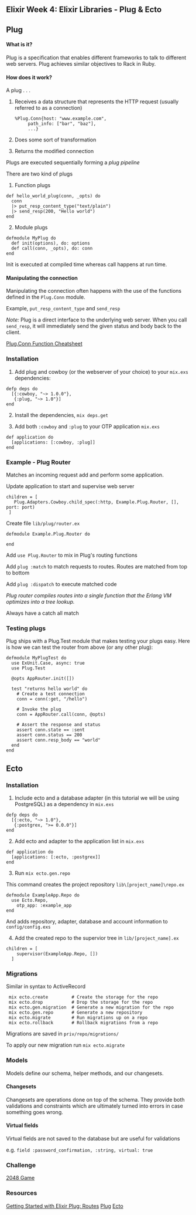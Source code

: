 ## Elixir Week 4: Elixir Libraries - Plug & Ecto

## Plug

#### What is it?
Plug is a specification that enables different frameworks to talk to different web servers. Plug achieves similar objectives to Rack in Ruby.

#### How does it work?

A plug . . .
  1. Receives a data structure that represents the HTTP request (usually referred to as a connection)

      ```
      %Plug.Conn{host: "www.example.com",
           path_info: ["bar", "baz"],
           ...}
      ```
  2. Does some sort of transformation
  3. Returns the modified connection

Plugs are executed sequentially forming a <em>plug pipeline</em>

There are two kind of plugs
   1. Function plugs

   ```
   def hello_world_plug(conn, _opts) do
     conn
     |> put_resp_content_type("text/plain")
     |> send_resp(200, "Hello world")
   end
   ```
   2. Module plugs

   ```
   defmodule MyPlug do
     def init(options), do: options
     def call(conn, _opts), do: conn
   end
   ```

 Init is executed at compiled time whereas call happens at run time.

#### Manipulating the connection

Manipulating the connection often happens with the use of the functions defined in the `Plug.Conn` module.

Example, `put_resp_content_type` and `send_resp`

<em>Note:</em> Plug is a direct interface to the underlying web server. When you call `send_resp`, it will immediately send the given status and body back to the client.

[Plug.Conn Function Cheatsheet](http://ricostacruz.com/cheatsheets/phoenix-conn.html)

### Installation

  1. Add plug and cowboy (or the webserver of your choice) to your `mix.exs` dependencies:

  ```
  defp deps do
    [{:cowboy, "~> 1.0.0"},
     {:plug, "~> 1.0"}]
  end
  ```

  2. Install the dependencies, `mix deps.get`

  3. Add both `:cowboy` and `:plug` to your OTP application `mix.exs`

  ```
  def application do
    [applications: [:cowboy, :plug]]
  end
  ```

### Example - Plug Router

Matches an incoming request add and perform some application.

Update application to start and supervise web server

```
children = [
   Plug.Adapters.Cowboy.child_spec(:http, Example.Plug.Router, [], port: port)
 ]
```
Create file `lib/plug/router.ex`

```
defmodule Example.Plug.Router do

end
```

Add `use Plug.Router` to mix in Plug's routing functions

Add `plug :match` to match requests to routes. Routes are matched from top to bottom

Add `plug :dispatch` to execute matched code

<em>Plug router compiles routes into a single function that the Erlang VM optimizes into a tree lookup.</em>

Always have a catch all match

### Testing plugs

Plug ships with a Plug.Test module that makes testing your plugs easy. Here is how we can test the router from above (or any other plug):

```
defmodule MyPlugTest do
  use ExUnit.Case, async: true
  use Plug.Test

  @opts AppRouter.init([])

  test "returns hello world" do
    # Create a test connection
    conn = conn(:get, "/hello")

    # Invoke the plug
    conn = AppRouter.call(conn, @opts)

    # Assert the response and status
    assert conn.state == :sent
    assert conn.status == 200
    assert conn.resp_body == "world"
  end
end
```

## Ecto

### Installation

  1. Include ecto and a database adapter (in this tutorial we will be using PostgreSQL) as a dependency in `mix.exs`

  ```
  defp deps do
    [{:ecto, "~> 1.0"},
     {:postgrex, ">= 0.0.0"}]
  end
```

  2. Add ecto and adapter to the application list in `mix.exs`

  ```
  def application do
    [applications: [:ecto, :postgrex]]
  end
```

  3. Run `mix ecto.gen.repo`

  This command creates the project repository `lib\[project_name]\repo.ex`

  ```
  defmodule ExampleApp.Repo do
    use Ecto.Repo,
      otp_app: :example_app
  end
  ```

  And adds repository, adapter, database and account information to `config/config.exs`

  4. Add the created repo to the supervior tree in `lib/[project_name].ex`

  ```
  children = [
      supervisor(ExampleApp.Repo, [])
    ]
  ```

### Migrations

 Similar in syntax to ActiveRecord


 ```
  mix ecto.create         # Create the storage for the repo
  mix ecto.drop           # Drop the storage for the repo
  mix ecto.gen.migration  # Generate a new migration for the repo
  mix ecto.gen.repo       # Generate a new repository
  mix ecto.migrate        # Run migrations up on a repo
  mix ecto.rollback       # Rollback migrations from a repo
 ```  

Migrations are saved in `priv/repo/migrations/`

To apply our new migration run `mix ecto.migrate`

### Models

Models define our schema, helper methods, and our changesets.

#### Changesets

Changesets are operations done on top of the schema. They provide both validations and constraints which are ultimately turned into errors in case something goes wrong.

#### Virtual fields

Virtual fields are not saved to the database but are useful for validations

e.g. `field :password_confirmation, :string, virtual: true`

### Challenge

[2048 Game](http://elixirquiz.github.io/)


### Resources
[Getting Started with Elixir Plug: Routes](https://jarredtrost.com/getting-started-with-elixir-plug-routes-3bbd1dba00e#.fx4ogdlzu)
[Plug](https://github.com/elixir-lang/plug)
[Ecto](https://elixirschool.com/lessons/specifics/ecto/)
